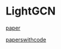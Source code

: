 # LightGCN

[paper](https://dl.acm.org/doi/abs/10.1145/3397271.3401063?casa\_token=\_ngf2FwBKv8AAAAA:L2Rsu3g9QCR3lhaLWZFsNqkod\_-SW-cQq1w9QuNkXDlgltdNE5bZ-1KgbrIzueeLwzBzkXqMa01KwQ)

[paperswithcode](https://paperswithcode.com/method/lightgcn)
